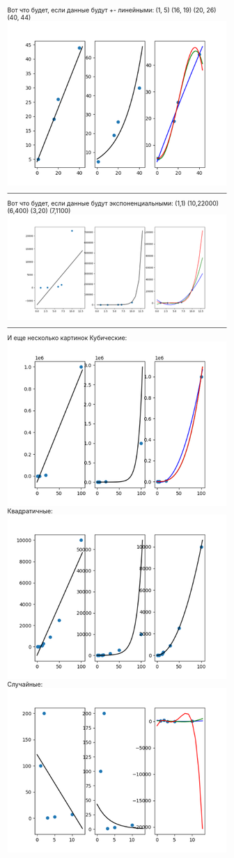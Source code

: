 Вот что будет, если данные будут +- линейными:
(1, 5)
(16, 19)
(20, 26)
(40, 44)
![](лин.png)
***
Вот что будет, если данные будут экспоненциальными:
(1,1)
(10,22000)
(6,400)
(3,20)
(7,1100)
![](экспонен.png)
***
И еще несколько картинок
Кубические: 
![](кубич.png)
Квадратичные:
![](Kvadr.png)
Случайные: 
![](Рандом.png)
